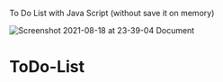 To Do List with Java Script (without save it on memory)

![Screenshot 2021-08-18 at 23-39-04 Document](https://user-images.githubusercontent.com/83688429/129957698-1b59eb80-2342-4210-9521-319652b10b52.png)
# ToDo-List
